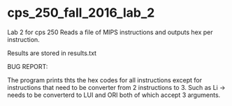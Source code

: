 # cps_250_fall_2016_lab_2
Lab 2 for cps 250 Reads a file of MIPS instructions and outputs hex per instruction.

Results are stored in results.txt

BUG REPORT:

The program prints thts the hex codes for all instructions except for instructions that need to be converter from 2
instructions to 3. Such as Li -> needs to be converterd to LUI and ORI both of which accept 3 arguments. 

